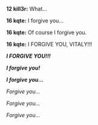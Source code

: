 **12 kill3r:** What...

**16 kqte:** I forgive you...

**16 kqte:** Of course I forgive you. 

**16 kqte:** I FORGIVE YOU, VITALY!!!

***I FORGIVE YOU!!!***

***I forgive you!***

***I forgive you...***

*Forgive you...*

*Forgive you...*

*Forgive you...*